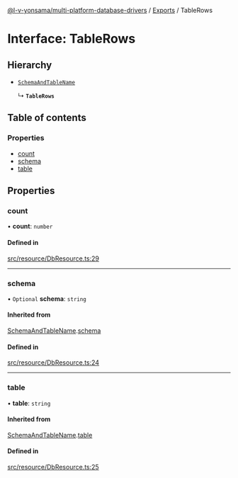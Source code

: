[@l-v-yonsama/multi-platform-database-drivers](../README.md) / [Exports](../modules.md) / TableRows

# Interface: TableRows

## Hierarchy

- [`SchemaAndTableName`](SchemaAndTableName.md)

  ↳ **`TableRows`**

## Table of contents

### Properties

- [count](TableRows.md#count)
- [schema](TableRows.md#schema)
- [table](TableRows.md#table)

## Properties

### count

• **count**: `number`

#### Defined in

[src/resource/DbResource.ts:29](https://github.com/l-v-yonsama/db-drivers/blob/ac66b7e/src/resource/DbResource.ts#L29)

___

### schema

• `Optional` **schema**: `string`

#### Inherited from

[SchemaAndTableName](SchemaAndTableName.md).[schema](SchemaAndTableName.md#schema)

#### Defined in

[src/resource/DbResource.ts:24](https://github.com/l-v-yonsama/db-drivers/blob/ac66b7e/src/resource/DbResource.ts#L24)

___

### table

• **table**: `string`

#### Inherited from

[SchemaAndTableName](SchemaAndTableName.md).[table](SchemaAndTableName.md#table)

#### Defined in

[src/resource/DbResource.ts:25](https://github.com/l-v-yonsama/db-drivers/blob/ac66b7e/src/resource/DbResource.ts#L25)
